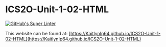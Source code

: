 # ICS2O-Unit-1-02-HTML

[![GitHub's Super Linter](https://github.com/KaitlynIp64/ICS2O-Unit-1-02-HTML/workflows/GitHub's%20Super%20Linter/badge.svg)](https://github.com/<KaitlynIp64/ICS2O-Unit-1-02-HTML/actions)

This website can be found at: [https://KaitlynIp64.github.io/ICS2O-Unit-1-02-HTML](https://KaitlynIp64.github.io/ICS2O-Unit-1-02-HTML)
